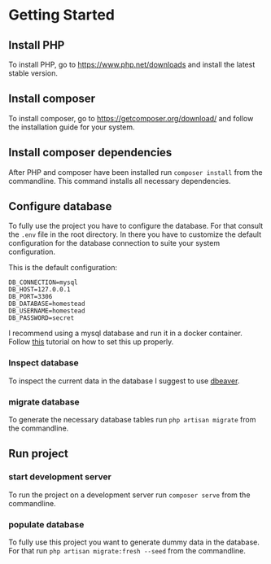 # Getting Started

## Install PHP

To install PHP, go to https://www.php.net/downloads and install the latest stable version.

## Install composer

To install composer, go to https://getcomposer.org/download/ and follow the installation guide for your system.

## Install composer dependencies

After PHP and composer have been installed run ``composer install`` from the commandline. This command installs all
necessary dependencies.

## Configure database

To fully use the project you have to configure the database. For that consult the ``.env`` file in the root directory.
In there you have to customize the default configuration for the database connection to suite your system configuration.

This is the default configuration:

```
DB_CONNECTION=mysql
DB_HOST=127.0.0.1
DB_PORT=3306
DB_DATABASE=homestead
DB_USERNAME=homestead
DB_PASSWORD=secret
```

I recommend using a mysql database and run it in a docker container.
Follow [this](https://phoenixnap.com/kb/mysql-docker-container) tutorial on how to set this up properly.

### Inspect database

To inspect the current data in the database I suggest to use [dbeaver](https://dbeaver.io/).

### migrate database

To generate the necessary database tables run ``php artisan migrate`` from the commandline.

## Run project

### start development server

To run the project on a development server run ``composer serve`` from the commandline.

### populate database

To fully use this project you want to generate dummy data in the database. For that
run ``php artisan migrate:fresh --seed`` from the commandline.
